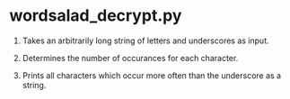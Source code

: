 # wordsalad_decrypt.py

1. Takes an arbitrarily long string of letters and underscores as input.

2. Determines the number of occurances for each character.

3. Prints all characters which occur more often than the underscore as a string.
